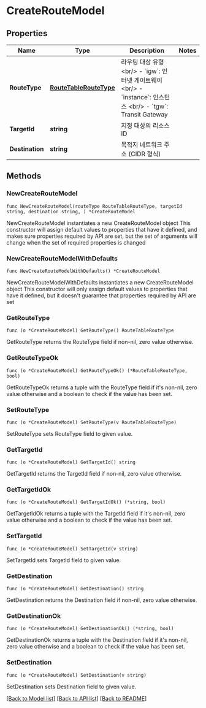 # CreateRouteModel

## Properties

Name | Type | Description | Notes
------------ | ------------- | ------------- | -------------
**RouteType** | [**RouteTableRouteType**](RouteTableRouteType.md) | 라우팅 대상 유형 &lt;br/&gt; - &#x60;igw&#x60;: 인터넷 게이트웨이 &lt;br/&gt; - &#x60;instance&#x60;: 인스턴스 &lt;br/&gt; - &#x60;tgw&#x60;: Transit Gateway | 
**TargetId** | **string** | 지정 대상의 리소스 ID | 
**Destination** | **string** | 목적지 네트워크 주소 (CIDR 형식) | 

## Methods

### NewCreateRouteModel

`func NewCreateRouteModel(routeType RouteTableRouteType, targetId string, destination string, ) *CreateRouteModel`

NewCreateRouteModel instantiates a new CreateRouteModel object
This constructor will assign default values to properties that have it defined,
and makes sure properties required by API are set, but the set of arguments
will change when the set of required properties is changed

### NewCreateRouteModelWithDefaults

`func NewCreateRouteModelWithDefaults() *CreateRouteModel`

NewCreateRouteModelWithDefaults instantiates a new CreateRouteModel object
This constructor will only assign default values to properties that have it defined,
but it doesn't guarantee that properties required by API are set

### GetRouteType

`func (o *CreateRouteModel) GetRouteType() RouteTableRouteType`

GetRouteType returns the RouteType field if non-nil, zero value otherwise.

### GetRouteTypeOk

`func (o *CreateRouteModel) GetRouteTypeOk() (*RouteTableRouteType, bool)`

GetRouteTypeOk returns a tuple with the RouteType field if it's non-nil, zero value otherwise
and a boolean to check if the value has been set.

### SetRouteType

`func (o *CreateRouteModel) SetRouteType(v RouteTableRouteType)`

SetRouteType sets RouteType field to given value.


### GetTargetId

`func (o *CreateRouteModel) GetTargetId() string`

GetTargetId returns the TargetId field if non-nil, zero value otherwise.

### GetTargetIdOk

`func (o *CreateRouteModel) GetTargetIdOk() (*string, bool)`

GetTargetIdOk returns a tuple with the TargetId field if it's non-nil, zero value otherwise
and a boolean to check if the value has been set.

### SetTargetId

`func (o *CreateRouteModel) SetTargetId(v string)`

SetTargetId sets TargetId field to given value.


### GetDestination

`func (o *CreateRouteModel) GetDestination() string`

GetDestination returns the Destination field if non-nil, zero value otherwise.

### GetDestinationOk

`func (o *CreateRouteModel) GetDestinationOk() (*string, bool)`

GetDestinationOk returns a tuple with the Destination field if it's non-nil, zero value otherwise
and a boolean to check if the value has been set.

### SetDestination

`func (o *CreateRouteModel) SetDestination(v string)`

SetDestination sets Destination field to given value.



[[Back to Model list]](../README.md#documentation-for-models) [[Back to API list]](../README.md#documentation-for-api-endpoints) [[Back to README]](../README.md)


